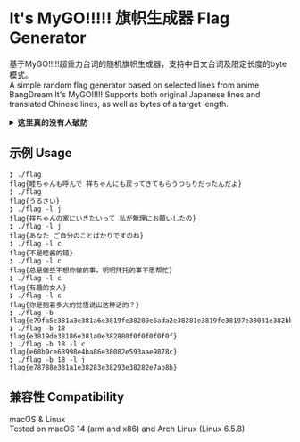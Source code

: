 # It's MyGO!!!!! 旗帜生成器 Flag Generator
基于MyGO!!!!!超重力台词的随机旗帜生成器，支持中日文台词及限定长度的byte模式。<br>
A simple random flag generator based on selected lines from anime BangDream It's MyGO!!!!! 
Supports both original Japanese lines and translated Chinese lines, as well as bytes of a target length. 

<details>
<summary><b>这里真的没有人破防</b></summary>
flag{何でよ 何で「春日影」やったの！}
</details>

## 示例 Usage
~~~
❯ ./flag
flag{睦ちゃんも呼んで 祥ちゃんにも戻ってきてもらうつもりだったんだよ}
❯ ./flag
flag{うるさい}
❯ ./flag -l j
flag{祥ちゃんの家にいきたいって 私が無理にお願いしたの}
❯ ./flag -l j
flag{あなた ご自分のことばかりですのね}
❯ ./flag -l c
flag{不是睦酱的错}
❯ ./flag -l c
flag{总是做些不想你做的事，明明拜托的事不愿帮忙}
❯ ./flag -l c
flag{有趣的女人}
❯ ./flag -l c
flag{你是抱着多大的觉悟说出这种话的？}
❯ ./flag -b
flag{e79fa5e381a3e381a6e3819fe38289e6ada2e38281e3819fe38197e38081e382bbe38388e383aae381afe38282e38186e7b582e3828fe381a3e381a6e3819fe381aee381abe680a5e381abe6bc94e5a58fe38197e381a0e38197e381a6}
❯ ./flag -b 18
flag{e3819de38186e381a0e382880f0f0f0f0f0f}
❯ ./flag -b 18 -l c
flag{e68b9ce68998e4ba86e38082e593aae9878c}
❯ ./flag -b 18 -l j
flag{e78788e381a1e38283e38293e38282e7ab8b}
~~~

## 兼容性 Compatibility
macOS & Linux<br>
Tested on macOS 14 (arm and x86) and Arch Linux (Linux 6.5.8)

<!--flag{e381ade381a320e381a8e38282e3828ae38293}-->
